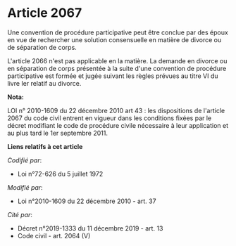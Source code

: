 # Article 2067

Une convention de procédure participative peut être conclue par des époux en vue de rechercher une solution consensuelle en
matière de divorce ou de séparation de corps.

L'article 2066 n'est pas applicable en la matière. La demande en divorce ou en séparation de corps présentée à la suite d'une
convention de procédure participative est formée et jugée suivant les règles prévues au titre VI du livre Ier relatif au
divorce.

**Nota:**

LOI n° 2010-1609 du 22 décembre 2010 art 43 : les dispositions de l'article 2067 du code civil entrent en vigueur dans les
conditions fixées par le décret modifiant le code de procédure civile nécessaire à leur application et au plus tard le 1er
septembre 2011.

**Liens relatifs à cet article**

_Codifié par_:

  - Loi n°72-626 du 5 juillet 1972

_Modifié par_:

  - Loi n°2010-1609 du 22 décembre 2010 - art. 37

_Cité par_:

  - Décret n°2019-1333 du 11 décembre 2019 - art. 13
  - Code civil - art. 2064 (V)
